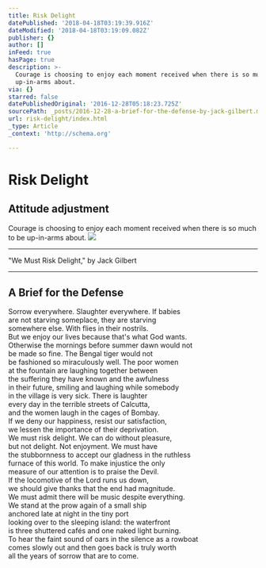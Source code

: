 ```yaml
---
title: Risk Delight
datePublished: '2018-04-18T03:19:39.916Z'
dateModified: '2018-04-18T03:19:09.082Z'
publisher: {}
author: []
inFeed: true
hasPage: true
description: >-
  Courage is choosing to enjoy each moment received when there is so much to be
  up-in-arms about.
via: {}
starred: false
datePublishedOriginal: '2016-12-28T05:18:23.725Z'
sourcePath: _posts/2016-12-28-a-brief-for-the-defense-by-jack-gilbert.md
url: risk-delight/index.html
_type: Article
_context: 'http://schema.org'

---
```

# Risk Delight

## Attitude adjustment

Courage is choosing to enjoy each moment received when there is so much to be up-in-arms about.
![](https://the-grid-user-content.s3-us-west-2.amazonaws.com/f24dfc0d-b7e8-4547-af24-1c0a8c38e86e.jpg)

---

"We Must Risk Delight," by Jack Gilbert

---

## A Brief for the Defense

Sorrow everywhere. Slaughter everywhere. If babies  
are not starving someplace, they are starving  
somewhere else. With flies in their nostrils.  
But we enjoy our lives because that's what God wants.  
Otherwise the mornings before summer dawn would not  
be made so fine. The Bengal tiger would not  
be fashioned so miraculously well. The poor women  
at the fountain are laughing together between  
the suffering they have known and the awfulness  
in their future, smiling and laughing while somebody  
in the village is very sick. There is laughter  
every day in the terrible streets of Calcutta,  
and the women laugh in the cages of Bombay.  
If we deny our happiness, resist our satisfaction,  
we lessen the importance of their deprivation.  
We must risk delight. We can do without pleasure,  
but not delight. Not enjoyment. We must have  
the stubbornness to accept our gladness in the ruthless  
furnace of this world. To make injustice the only  
measure of our attention is to praise the Devil.  
If the locomotive of the Lord runs us down,  
we should give thanks that the end had magnitude.  
We must admit there will be music despite everything.  
We stand at the prow again of a small ship  
anchored late at night in the tiny port  
looking over to the sleeping island: the waterfront  
is three shuttered cafés and one naked light burning.  
To hear the faint sound of oars in the silence as a rowboat  
comes slowly out and then goes back is truly worth  
all the years of sorrow that are to come.